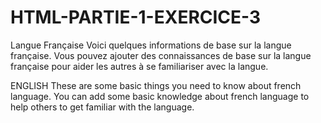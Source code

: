 # HTML-PARTIE-1-EXERCICE-3

Langue Française
Voici quelques informations de base sur la langue française.
Vous pouvez ajouter des connaissances de base sur la langue française pour aider les autres à se familiariser avec la langue.

ENGLISH
These are some basic things you need to know about french language.
You can add some basic knowledge about french language to help others to get familiar with the language.
